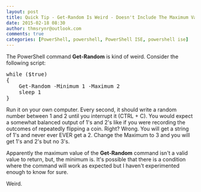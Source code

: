 ```yaml
---
layout: post
title: Quick Tip - Get-Random Is Weird - Doesn't Include The Maximum Value
date: 2015-02-18 08:30
author: thmsrynr@outlook.com
comments: true
categories: [PowerShell, powershell, PowerShell ISE, powershell ise]
---
```

The PowerShell command <strong>Get-Random</strong> is kind of weird. Consider the following script:

<pre class="lang:ps decode:true">while ($true)
{
    Get-Random -Minimum 1 -Maximum 2
    sleep 1
}</pre>

Run it on your own computer. Every second, it should write a random number between 1 and 2 until you interrupt it (CTRL + C). You would expect a somewhat balanced output of 1's and 2's like if you were recording the outcomes of repeatedly flipping a coin. Right? Wrong. You will get a string of 1's and never ever EVER get a 2. Change the Maximum to 3 and you will get 1's and 2's but no 3's.

Apparently the maximum value of the <strong>Get-Random</strong> command isn't a valid value to return, but, the minimum is. It's possible that there is a condition where the command will work as expected but I haven't experimented enough to know for sure.

Weird.
